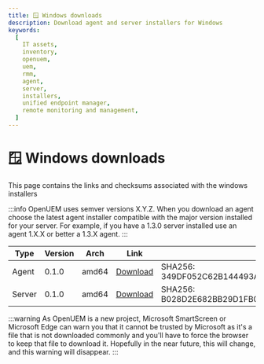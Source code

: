 ```yaml
---
title: 🪟 Windows downloads
description: Download agent and server installers for Windows
keywords:
  [
    IT assets,
    inventory,
    openuem,
    uem,
    rmm,
    agent,
    server,
    installers,
    unified endpoint manager,
    remote monitoring and management,
  ]
---
```


# 🪟 Windows downloads

This page contains the links and checksums associated with the windows installers

:::info
OpenUEM uses semver versions X.Y.Z. When you download an agent choose the latest agent installer compatible with the major version installed for your server. For example, if you have a 1.3.0 server installed use an agent 1.X.X or better a 1.3.X agent.
:::

| Type   | Version | Arch  | Link                                                                                        | Checksum                                                                 |
| ------ | ------- | ----- | ------------------------------------------------------------------------------------------- | ------------------------------------------------------------------------ |
| Agent  | 0.1.0   | amd64 | [Download](https://downloads.openuem.eu/agents/0.1.0/windows/amd64/openuem-agent-setup.exe) | SHA256: 349DF052C62B144493A7E7F632A199A29B10C39D2E70833885A3F693959DB942 |
| Server | 0.1.0   | amd64 | [Download](https://downloads.openuem.eu/servers/openuem-server-setup-0.1.0.exe)             | SHA256: B028D2E682BB29D1FB008134F1B62482DC89B70DE13CABE0B31B9D0FE8769AC6 |

:::warning
As OpenUEM is a new project, Microsoft SmartScreen or Microsoft Edge can warn you that it cannot be trusted by Microsoft as it's a file that is not downloaded commonly and you'll have to force the browser to keep that file to download it. Hopefully in the near future, this will change, and this warning will disappear.
:::
